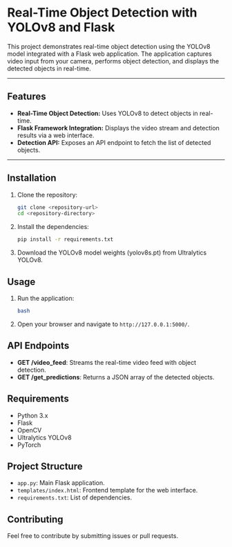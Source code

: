 # Real-Time Object Detection with YOLOv8 and Flask

This project demonstrates real-time object detection using the YOLOv8 model integrated with a Flask web application. The application captures video input from your camera, performs object detection, and displays the detected objects in real-time.

---

## Features

- **Real-Time Object Detection:** Uses YOLOv8 to detect objects in real-time.
- **Flask Framework Integration:** Displays the video stream and detection results via a web interface.
- **Detection API:** Exposes an API endpoint to fetch the list of detected objects.

---

## Installation

1. Clone the repository:

   ```bash
   git clone <repository-url>
   cd <repository-directory>
   ```

2. Install the dependencies:

   ```bash
   pip install -r requirements.txt
   ```

3. Download the YOLOv8 model weights (yolov8s.pt) from Ultralytics YOLOv8.

## Usage

1. Run the application:

   ```bash
   bash
   ```

2. Open your browser and navigate to `http://127.0.0.1:5000/`.

## API Endpoints

- **GET /video_feed**: Streams the real-time video feed with object detection.
- **GET /get_predictions**: Returns a JSON array of the detected objects.

## Requirements

- Python 3.x
- Flask
- OpenCV
- Ultralytics YOLOv8
- PyTorch

## Project Structure

- `app.py`: Main Flask application.
- `templates/index.html`: Frontend template for the web interface.
- `requirements.txt`: List of dependencies.

## Contributing

Feel free to contribute by submitting issues or pull requests.
